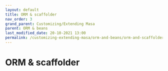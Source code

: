 ```yaml
---
layout: default
title: ORM & scaffolder
nav_order: 3
grand_parent: Customizing/Extending Masa
parent: ORM & beans
last_modified_date: 20-10-2021 13:00
permalink: /customizing-extending-masa/orm-and-beans/orm-and-scaffolder/
---
```


# ORM & scaffolder
